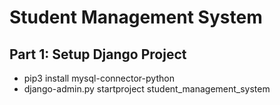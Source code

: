 # Student Management System

## Part 1: Setup Django Project
 - pip3 install mysql-connector-python
 - django-admin.py startproject student_management_system